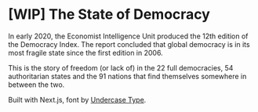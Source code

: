 # [WIP] The State of Democracy

In early 2020, the Economist Intelligence Unit produced the 12th edition of the Democracy Index. The report concluded that global democracy is in its most fragile state since the first edition in 2006.

This is the story of freedom (or lack of) in the 22 full democracies, 54 authoritarian states and the 91 nations that find themselves somewhere in between the two.

Built with Next.js, font by [Undercase Type](https://github.com/undercasetype).
